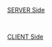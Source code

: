 [SERVER Side](https://github.com/Alidl81/Messenger/blob/main/app.py)

<br>

[CLIENT Side](https://github.com/Alidl81/Messenger/blob/main/messenger.py)

